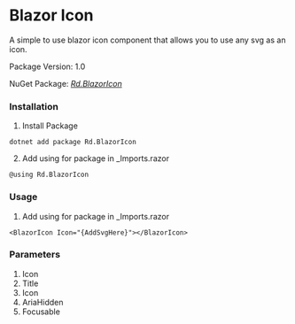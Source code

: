 # Blazor Icon

A simple to use blazor icon component that allows you to use any svg as an icon.

Package Version: 1.0

NuGet Package: *[Rd.BlazorIcon](https://www.nuget.org/packages/Rd.BlazorIcon)*


### Installation
1) Install Package
```
dotnet add package Rd.BlazorIcon
```

2) Add using for package in _Imports.razor
```
@using Rd.BlazorIcon
```

### Usage

1) Add using for package in _Imports.razor
```
<BlazorIcon Icon="{AddSvgHere}"></BlazorIcon>
```

### Parameters

1) Icon
2) Title
3) Icon
4) AriaHidden
5) Focusable